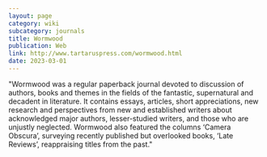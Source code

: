 ```yaml
---
layout: page
category: wiki
subcategory: journals
title: Wormwood
publication: Web
link: http://www.tartaruspress.com/wormwood.html
date: 2023-03-01
---
```


"Wormwood was a regular paperback journal devoted to discussion of authors, books and themes in the fields of the fantastic, supernatural and decadent in literature. It contains essays, articles, short appreciations, new research and perspectives from new and established writers about acknowledged major authors, lesser-studied writers, and those who are unjustly neglected. Wormwood also featured the columns ‘Camera Obscura’, surveying recently published but overlooked books, ‘Late Reviews’, reappraising titles from the past."

